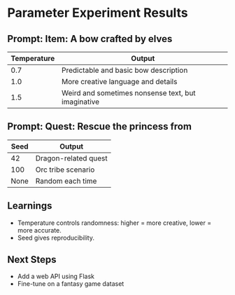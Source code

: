 # Parameter Experiment Results

## Prompt: Item: A bow crafted by elves

| Temperature | Output |
|-------------|--------|
| 0.7         | Predictable and basic bow description |
| 1.0         | More creative language and details |
| 1.5         | Weird and sometimes nonsense text, but imaginative |

## Prompt: Quest: Rescue the princess from

| Seed | Output |
|------|--------|
| 42   | Dragon-related quest |
| 100  | Orc tribe scenario |
| None | Random each time |

## Learnings

- Temperature controls randomness: higher = more creative, lower = more accurate.
- Seed gives reproducibility.

## Next Steps

- Add a web API using Flask
- Fine-tune on a fantasy game dataset
